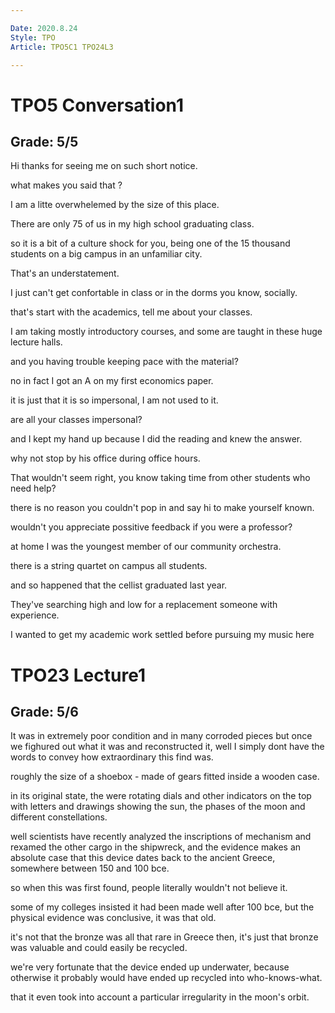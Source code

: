 ```yaml
---

Date: 2020.8.24
Style: TPO
Article: TPO5C1 TPO24L3

---
```

# TPO5 Conversation1
## Grade: 5/5

Hi thanks for seeing me on such short notice.

what makes you said that ?

I am a litte overwhelemed by the size of this place.

There are only 75 of us in my high school graduating class.

so it is a bit of a culture shock for you, being one of the 15 thousand students on a big campus in an unfamiliar city.

That's an understatement.

I just can't get confortable in class or in the dorms you know, socially.

that's start with the academics, tell me about your classes.

I am taking mostly introductory courses, and some are taught in these huge lecture halls.

and you having trouble keeping pace with the material?

no in fact I got an A on my first economics paper.

it is just that it is so impersonal, I am not used to it.

are all your classes impersonal?

and I kept my hand up because I did the reading and knew the answer.

why not stop by his office during office hours.

That wouldn't seem right, you know taking time from other students who need help?

there is no reason you couldn't pop in and say hi to make yourself known.

wouldn't you appreciate possitive feedback if you were a professor?

at home I was the youngest member of our community orchestra.

there is a string quartet on campus all students.

and so happened that the cellist graduated last year.

They've searching high and low for a replacement someone with experience.

I wanted to get my academic work settled before pursuing my music here

# TPO23 Lecture1
## Grade: 5/6

It was in extremely poor condition and in many corroded pieces but once we fighured out what it was and reconstructed it, well I simply dont have the words to convey how extraordinary this find was.

roughly the size of a shoebox - made of gears fitted inside a wooden case.

in its original state, the were rotating dials and other indicators on the top with letters and drawings showing the sun, the phases of the moon and different constellations.

well scientists have recently analyzed the inscriptions of mechanism and rexamed the other cargo in the shipwreck, and the evidence makes an absolute case that this device dates back to the ancient Greece, somewhere between 150 and 100 bce.

so when this was first found, people literally wouldn't not believe it.

some of my colleges insisted it had been made well after 100 bce, but the physical evidence was conclusive, it was that old.

it's not that the bronze was all that rare in Greece then, it's just that bronze was valuable and could easily be recycled.

we're very fortunate that the device ended up underwater, because otherwise it probably would have ended up recycled into who-knows-what. 

that it even took into account a particular irregularity in the moon's orbit. 